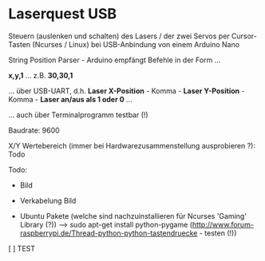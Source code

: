 # Laserquest USB

Steuern (auslenken und schalten) des Lasers / der zwei Servos per Cursor-Tasten (Ncurses / Linux) bei USB-Anbindung von einem Arduino Nano

String Position Parser - Arduino empfängt Befehle in der Form ...

**x,y,1** ... z.B. **30,30,1**

... über USB-UART, d.h. **Laser X-Position** - Komma - **Laser Y-Position** - Komma - **Laser an/aus als 1 oder 0** ...

... auch über Terminalprogramm testbar (!)

Baudrate: 9600

X/Y Wertebereich (immer bei Hardwarezusammenstellung ausprobieren ?): Todo

Todo: 
* Bild
* Verkabelung Bild

* Ubuntu Pakete (welche sind nachzuinstallieren für Ncurses 'Gaming' Library (?)) --> sudo apt-get install python-pygame (http://www.forum-raspberrypi.de/Thread-python-python-tastendruecke - testen (!))

[ ] TEST

